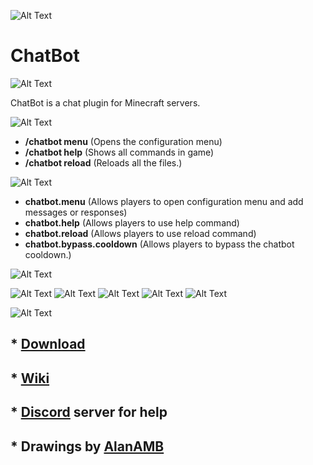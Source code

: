 ![Alt Text](https://i.imgur.com/Hz8FRfn.png)

# ChatBot
![Alt Text](https://i.imgur.com/4LEHuUj.png)

ChatBot is a chat plugin for Minecraft servers. 



![Alt Text](https://i.imgur.com/T7dZJrX.png)
* **/chatbot menu** (Opens the configuration menu)
* **/chatbot help** (Shows all commands in game)
* **/chatbot reload** (Reloads all the files.)

![Alt Text](https://i.imgur.com/c6XKbDZ.png)
* **chatbot.menu** (Allows players to open configuration menu and add messages or responses)
* **chatbot.help** (Allows players to use help command)
* **chatbot.reload** (Allows players to use reload command)
* **chatbot.bypass.cooldown** (Allows players to bypass the chatbot cooldown.)

![Alt Text](https://i.imgur.com/F1Bijy7.png)

![Alt Text](https://imgur.com/Arq4WAC.png)
![Alt Text](https://imgur.com/0tglEfL.png)
![Alt Text](https://imgur.com/2eS6yAl.png)
![Alt Text](https://imgur.com/Bk7QzhI.png)
![Alt Text](https://imgur.com/oKQu7zo.png)

![Alt Text](https://i.imgur.com/865JxZg.png)
## * **[Download]()**
## * **[Wiki](https://github.com/MatiRosen/chatbot/wiki/Wiki)**
## * **[Discord](https://discord.gg/cvagVTztZZ) server for help**
## * **Drawings by [AlanAMB](https://www.instagram.com/alanadmaba/)**
